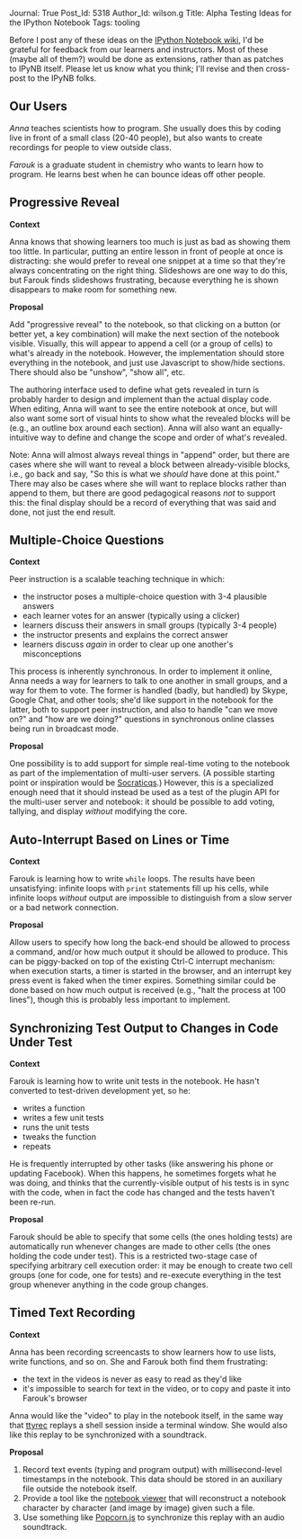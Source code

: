 Journal: True
Post_Id: 5318
Author_Id: wilson.g
Title: Alpha Testing Ideas for the IPython Notebook
Tags: tooling

<p>Before I post any of these ideas on the <a href="http://wiki.ipython.org/Main_Page">IPython Notebook wiki</a>, I'd be grateful for feedback from our learners and instructors. Most of these (maybe all of them?) would be done as extensions, rather than as patches to IPyNB itself. Please let us know what you think; I'll revise and then cross-post to the IPyNB folks.</p>
<h2>Our Users</h2>
<p><em>Anna</em> teaches scientists how to program. She usually does this by coding live in front of a small class (20-40 people), but also wants to create recordings for people to view outside class.</p>
<p><em>Farouk</em> is a graduate student in chemistry who wants to learn how to program. He learns best when he can bounce ideas off other people.</p>
<h2>Progressive Reveal</h2>
<p><strong>Context</strong></p>
<p>Anna knows that showing learners too much is just as bad as showing them too little. In particular, putting an entire lesson in front of people at once is distracting: she would prefer to reveal one snippet at a time so that they're always concentrating on the right thing. Slideshows are one way to do this, but Farouk finds slideshows frustrating, because everything he is shown disappears to make room for something new.</p>
<p><strong>Proposal</strong></p>
<p>Add "progressive reveal" to the notebook, so that clicking on a button (or better yet, a key combination) will make the next section of the notebook visible. Visually, this will appear to append a cell (or a group of cells) to what's already in the notebook. However, the implementation should store everything in the notebook, and just use Javascript to show/hide sections. There should also be "unshow", "show all", etc.</p>
<p>The authoring interface used to define what gets revealed in turn is probably harder to design and implement than the actual display code. When editing, Anna will want to see the entire notebook at once, but will also want some sort of visual hints to show what the revealed blocks will be (e.g., an outline box around each section). Anna will also want an equally-intuitive way to define and change the scope and order of what's revealed.</p>
<p>Note: Anna will almost always reveal things in "append" order, but there are cases where she will want to reveal a block between already-visible blocks, i.e., go back and say, "So this is what we <em>should</em> have done at this point." There may also be cases where she will want to replace blocks rather than append to them, but there are good pedagogical reasons <em>not</em> to support this: the final display should be a record of everything that was said and done, not just the end result.</p>
<h2>Multiple-Choice Questions</h2>
<p><strong>Context</strong></p>
<p>Peer instruction is a scalable teaching technique in which:</p>
<ul>
<li>the instructor poses a multiple-choice question with 3-4 plausible answers</li>
<li>each learner votes for an answer (typically using a clicker)</li>
<li>learners discuss their answers in small groups (typically 3-4 people)</li>
<li>the instructor presents and explains the correct answer</li>
<li>learners discuss <em>again</em> in order to clear up one another's misconceptions</li>
</ul>
<p>This process is inherently synchronous. In order to implement it online, Anna needs a way for learners to talk to one another in small groups, and a way for them to vote. The former is handled (badly, but handled) by Skype, Google Chat, and other tools; she'd like support in the notebook for the latter, both to support peer instruction, and also to handle "can we move on?" and "how are we doing?" questions in synchronous online classes being run in broadcast mode.</p>
<p><strong>Proposal</strong></p>
<p>One possibility is to add support for simple real-time voting to the notebook as part of the implementation of multi-user servers. (A possible starting point or inspiration would be <a href="https://github.com/cjlee112/socraticqs">Socraticqs</a>.) However, this is a specialized enough need that it should instead be used as a test of the plugin API for the multi-user server and notebook: it should be possible to add voting, tallying, and display <em>without</em> modifying the core.</p>
<h2>Auto-Interrupt Based on Lines or Time</h2>
<p><strong>Context</strong></p>
<p>Farouk is learning how to write <code>while</code> loops. The results have been unsatisfying: infinite loops with <code>print</code> statements fill up his cells, while infinite loops <em>without</em> output are impossible to distinguish from a slow server or a bad network connection.</p>
<p><strong>Proposal</strong></p>
<p>Allow users to specify how long the back-end should be allowed to process a command, and/or how much output it should be allowed to produce. This can be piggy-backed on top of the existing Ctrl-C interrupt mechanism: when execution starts, a timer is started in the browser, and an interrupt key press event is faked when the timer expires. Something similar could be done based on how much output is received (e.g., "halt the process at 100 lines"), though this is probably less important to implement.</p>
<h2>Synchronizing Test Output to Changes in Code Under Test</h2>
<p><strong>Context</strong></p>
<p>Farouk is learning how to write unit tests in the notebook. He hasn't converted to test-driven development yet, so he:</p>
<ul>
<li>writes a function</li>
<li>writes a few unit tests</li>
<li>runs the unit tests</li>
<li>tweaks the function</li>
<li>repeats</li>
</ul>
<p>He is frequently interrupted by other tasks (like answering his phone or updating Facebook). When this happens, he sometimes forgets what he was doing, and thinks that the currently-visible output of his tests is in sync with the code, when in fact the code has changed and the tests haven't been re-run.</p>
<p><strong>Proposal</strong></p>
<p>Farouk should be able to specify that some cells (the ones holding tests) are automatically run whenever changes are made to other cells (the ones holding the code under test). This is a restricted two-stage case of specifying arbitrary cell execution order: it may be enough to create two cell groups (one for code, one for tests) and re-execute everything in the test group whenever anything in the code group changes.</p>
<h2>Timed Text Recording</h2>
<p><strong>Context</strong></p>
<p>Anna has been recording screencasts to show learners how to use lists, write functions, and so on. She and Farouk both find them frustrating:</p>
<ul>
<li>the text in the videos is never as easy to read as they'd like</li>
<li>it's impossible to search for text in the video, or to copy and paste it into Farouk's browser</li>
</ul>
<p>Anna would like the "video" to play in the notebook itself, in the same way that <a href="http://en.wikipedia.org/wiki/Ttyrec">ttyrec</a> replays a shell session inside a terminal window. She would also like this replay to be synchronized with a soundtrack.</p>
<p><strong>Proposal</strong></p>
<ol>
<li>Record text events (typing and program output) with millisecond-level timestamps in the notebook. This data should be stored in an auxiliary file outside the notebook itself.</li>
<li>Provide a tool like the <a href="http://nbviewer.ipython.org/">notebook viewer</a> that will reconstruct a notebook character by character (and image by image) given such a file.</li>
<li>Use something like <a href="http://popcornjs.org/">Popcorn.js</a> to synchronize this replay with an audio soundtrack.</li>
</ol>
